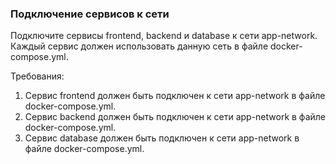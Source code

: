 
### Подключение сервисов к сети

Подключите сервисы frontend, backend и database к сети app-network. Каждый сервис должен использовать данную сеть в файле docker-compose.yml.

Требования:
1. Сервис frontend должен быть подключен к сети app-network в файле docker-compose.yml. 
2. Сервис backend должен быть подключен к сети app-network в файле docker-compose.yml. 
3. Сервис database должен быть подключен к сети app-network в файле docker-compose.yml.